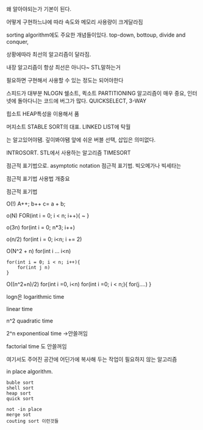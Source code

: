 왜 알아야되는가 기본이 된다.

어떻게 구현하느냐에 따라 속도와 메모리 사용량이 크게달라짐

sorting algorithm에도 주요한 개념들이있다.
top-down, bottoup, divide and conquer, 


상황에따라 최선의 알고리즘이 달라짐.

내장 알고리즘이 항상 최선은 아니다~ STL말하는거

필요하면 구현해서 사용할 수 있는 정도는 되어야한다

스피드가 대부분 NLOGN
쉘소트, 
퀵소트 PARTITIONING 알고리즘이 매우 중요, 인터넷에 돌아다니는 코드에 버그가 많다.
QUICKSELECT, 3-WAY

힙소트 HEAP특성을 이용해서 품

머지소트 STABLE SORT의 대표. LINKED LIST에 탁월


는 알고있어야됌. 깊이봐야됌 앞에 쉬운 버블 선택, 삽입은 의미없다.

INTROSORT. STL에서 사용하는 알고리즘
TIMESORT

점근적 표기법으로. asymptotic notation 점근적 표기법. 빅오메가나 빅세타는 

점근적 표기법 사용법 개중요

점근적 표기법


O(!) A++;
    b++
     c= a + b; 

o(N) FOR(int i = 0; i < n; i++){
     ~
}

o(3n) for(int i = 0; n*3; i++)
   
o(n/2)  for(int i = 0; i<n; i += 2)
    

O(N^2 + n) for(int i ... i<n)
    
    for(int i = 0; i < n; i++){
        for(int j n)
    }

O((n^2+n)/2) for(int i =0, i<n)
    for(int i =0; i < n;){
        for(j....)
    }

logn은 logarithmic time

linear time

n^2 quadratic time

2^n exponentioal time ->안쓸꺼임

factorial time 도 안쓸꺼임

여기서도 주어진 공간에 어딘가에 복사해 두는 작업이 필요하지 않는 알고리즘

in place algorithm.
    
    buble sort
    shell sort
    heap sort
    quick sort
    
    not -in place 
    merge sot
    couting sort 이런것들
